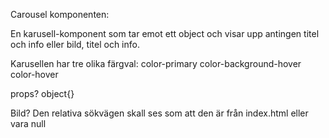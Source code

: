 Carousel komponenten:

En karusell-komponent som tar emot ett object och visar upp antingen titel och info eller bild, titel och info.

Karusellen har tre olika färgval:
color-primary
color-background-hover
color-hover

props?
object{}

Bild?
Den relativa sökvägen skall ses som att den är från index.html eller vara null
